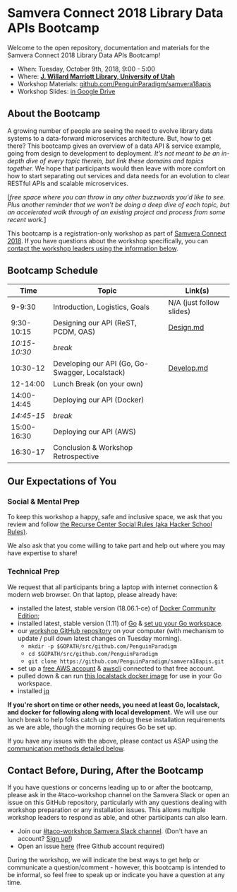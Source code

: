 # Samvera Connect 2018 Library Data APIs Bootcamp

Welcome to the open repository, documentation and materials for the Samvera Connect 2018 Library Data APIs Bootcamp!

* When: Tuesday, October 9th, 2018, 9:00 - 5:00
* Where: [**J. Willard Marriott Library, University of Utah**](https://www.lib.utah.edu/info/directions.php)
* Workshop Materials: [github.com/PenguinParadigm/samvera18apis](https://github.com/PenguinParadigm/samvera18apis)
* Workshop Slides: [in Google Drive](https://docs.google.com/presentation/d/1wi5AlRt-r79xH-rQ1j6PbFTNz6bgqPVrznWt6HuNwYg/edit?usp=sharing)

## About the Bootcamp

A growing number of people are seeing the need to evolve library data systems to a data-forward microservices architecture. But, how to get there? This bootcamp gives an overview of a data API & service example, going from design to development to deployment. *It’s not meant to be an in-depth dive of every topic therein, but link these domains and topics together.* We hope that participants would then leave with more comfort on how to start separating out services and data needs for an evolution to clear RESTful APIs and scalable microservices.

[*free space where you can throw in any other buzzwords you'd like to see. Plus another reminder that we won't be doing a deep dive of each topic, but an accelerated walk through of an existing project and process from some recent work.*]

This bootcamp is a registration-only workshop as part of [Samvera Connect 2018](https://connect2018.lib.utah.edu/). If you have questions about the workshop specifically, you can [contact the workshop leaders using the information below](#contact-before-during-after-the-bootcamp).

## Bootcamp Schedule

Time          | Topic                                           | Link(s)
------------- | ----------------------------------------------- | ------------------------------------------
9-9:30        | Introduction, Logistics, Goals                  | N/A (just follow slides)
9:30-10:15    | Designing our API (ReST, PCDM, OAS)             | [Design.md](https://github.com/PenguinParadigm/samvera18apis/blob/master/Design.md)
*10:15-10:30* | *break*                                         |
10:30-12      | Developing our API (Go, Go-Swagger, Localstack) | [Develop.md](https://github.com/PenguinParadigm/samvera18apis/blob/master/Develop.md)
12-14:00      | Lunch Break (on your own)                       |
14:00-14:45   | Deploying our API (Docker)                      |
*14:45-15*    | *break*                                         |
15:00-16:30   | Deploying our API (AWS)                         |
16:30-17      | Conclusion & Workshop Retrospective             |

## Our Expectations of You

### Social & Mental Prep

To keep this workshop a happy, safe and inclusive space, we ask that you review and follow [the Recurse Center Social Rules (aka Hacker School Rules)](https://www.recurse.com/manual#sub-sec-social-rules).

We also ask that you come willing to take part and help out where you may have expertise to share!

### Technical Prep

We request that all participants bring a laptop with internet connection & modern web browser. On that laptop, please already have:


- installed the latest, stable version (18.06.1-ce) of [Docker Community Edition](https://www.docker.com/community-edition);
- installed latest, stable version (1.11) of [Go](https://golang.org/doc/install#install) & [set up your Go workspace](https://github.com/sul-dlss-labs/taco#go-local-development-setup).
- our [workshop GitHub repository](https://github.com/PenguinParadigm/samvera18apis) on your computer (with mechanism to update / pull down latest changes on Tuesday morning).
  - `mkdir -p $GOPATH/src/github.com/PenguinParadigm`
  - `cd $GOPATH/src/github.com/PenguinParadigm`
  - `git clone https://github.com/PenguinParadigm/samvera18apis.git`
- set up a [free AWS account](https://aws.amazon.com/free/) & [awscli](https://docs.aws.amazon.com/cli/latest/userguide/installing.html) connected to that free account.
- pulled down & can run [this localstack docker image](https://hub.docker.com/r/localstack/localstack/) for use in your Go workspace.
- installed [jq](https://stedolan.github.io/jq/)

**If you're short on time or other needs, you need at least Go, localstack, and docker for following along with local development.** We will use our lunch break to help folks catch up or debug these installation requirements as we are able, though the morning requires Go be set up.

If you have any issues with the above, please contact us ASAP using the [communication methods detailed below](#contact-before-during-after-the-bootcamp).

## Contact Before, During, After the Bootcamp

If you have questions or concerns leading up to or after the bootcamp, please ask in the #taco-workshop channel on the Samvera Slack or open an issue on this GitHub repository, particularly with any questions dealing with workshop preparation or any installation issues. This allows multiple workshop leaders to respond as able, and other participants can also learn.
- Join our [#taco-workshop Samvera Slack channel](https://samvera.slack.com/messages/taco-workshop/). (Don't have an account? [Sign up!](http://slack.samvera.org))
- Open an issue [here](https://github.com/PenguinParadigm/samvera18apis/issues) (free Github account required)


During the workshop, we will indicate the best ways to get help or communicate a question/comment - however, this bootcamp is intended to be informal, so feel free to speak up or indicate you have a question at any time.
